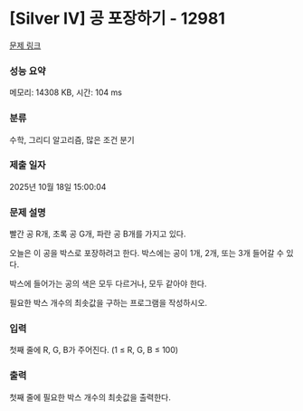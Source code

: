 # [Silver IV] 공 포장하기 - 12981 

[문제 링크](https://www.acmicpc.net/problem/12981) 

### 성능 요약

메모리: 14308 KB, 시간: 104 ms

### 분류

수학, 그리디 알고리즘, 많은 조건 분기

### 제출 일자

2025년 10월 18일 15:00:04

### 문제 설명

<p>빨간 공 R개, 초록 공 G개, 파란 공 B개를 가지고 있다.</p>

<p>오늘은 이 공을 박스로 포장하려고 한다. 박스에는 공이 1개, 2개, 또는 3개 들어갈 수 있다.</p>

<p>박스에 들어가는 공의 색은 모두 다르거나, 모두 같아야 한다.</p>

<p>필요한 박스 개수의 최솟값을 구하는 프로그램을 작성하시오.</p>

### 입력 

 <p>첫째 줄에 R, G, B가 주어진다. (1 ≤ R, G, B ≤ 100)</p>

### 출력 

 <p>첫째 줄에 필요한 박스 개수의 최솟값을 출력한다.</p>

